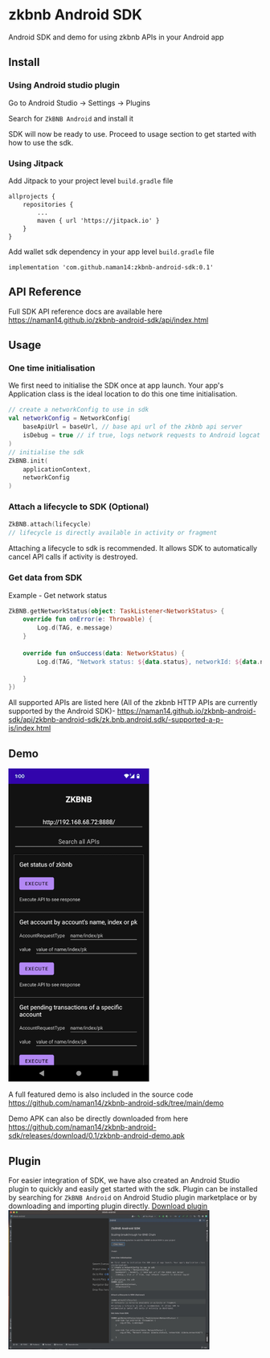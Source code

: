 # zkbnb Android SDK

Android SDK and demo for using zkbnb APIs in your Android app

## Install

### Using Android studio plugin

Go to Android Studio -> Settings -> Plugins

Search for `ZkBNB Android` and install it

SDK will now be ready to use. Proceed to usage section to get started with how to use the sdk.

### Using Jitpack

Add Jitpack to your project level `build.gradle` file

```
allprojects {
	repositories {
		...
		maven { url 'https://jitpack.io' }
	}
}
```

Add wallet sdk dependency in your app level `build.gradle` file
```
implementation 'com.github.naman14:zkbnb-android-sdk:0.1'

```
## API Reference
Full SDK API reference docs are available here
https://naman14.github.io/zkbnb-android-sdk/api/index.html

## Usage

### One time initialisation

We first need to initialise the SDK once at app launch. Your app's Application class is the ideal location to do this one time initialisation.

```kotlin
// create a networkConfig to use in sdk
val networkConfig = NetworkConfig(
    baseApiUrl = baseUrl, // base api url of the zkbnb api server
    isDebug = true // if true, logs network requests to Android logcat
)
// initialise the sdk
ZkBNB.init(
    applicationContext, 
    networkConfig
)
```

### Attach a lifecycle to SDK (Optional)
```kotlin
ZkBNB.attach(lifecycle)
// lifecycle is directly available in activity or fragment
```

Attaching a lifecycle to sdk is recommended. It allows SDK to automatically cancel API calls if activity is destroyed.

### Get data from SDK

Example - Get network status

```kotlin
ZkBNB.getNetworkStatus(object: TaskListener<NetworkStatus> {
    override fun onError(e: Throwable) {
        Log.d(TAG, e.message)
    }

    override fun onSuccess(data: NetworkStatus) {
        Log.d(TAG, "Network status: ${data.status}, networkId: ${data.networkId}")

    }
})
```

All supported APIs are listed here (All of the zkbnb HTTP APIs are currently supported by the Android SDK)- 
https://naman14.github.io/zkbnb-android-sdk/api/zkbnb-android-sdk/zk.bnb.android.sdk/-supported-a-p-is/index.html 

## Demo

<img src="https://raw.githubusercontent.com/naman14/zkbnb-android-sdk/main/demo/demo_screenshot.png" width="280">

A full featured demo is also included in the source code https://github.com/naman14/zkbnb-android-sdk/tree/main/demo

Demo APK can also be directly downloaded from here
https://github.com/naman14/zkbnb-android-sdk/releases/download/0.1/zkbnb-android-demo.apk

## Plugin

For easier integration of SDK, we have also created an Android Studio plugin to quickly and easily get started with the sdk. Plugin can be installed by searching for `ZkBNB Android` on Android Studio plugin marketplace or by downloading and importing plugin directly. 
[Download plugin](https://github.com/naman14/zkbnb-android-sdk/releases/download/0.1/plugin-1.0-SNAPSHOT.zip)
<img src="https://raw.githubusercontent.com/naman14/zkbnb-android-sdk/main/plugin/plugin_screenshot.jpg" width="400">



